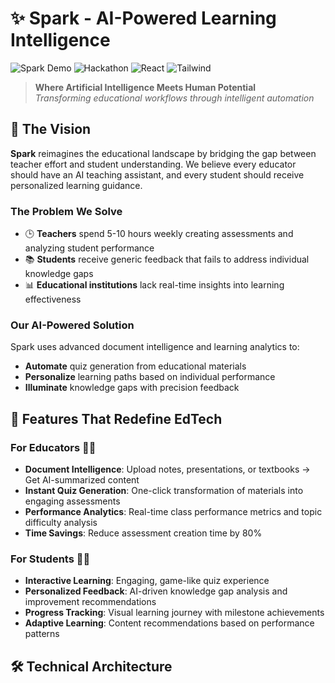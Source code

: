 # ✨ Spark - AI-Powered Learning Intelligence

![Spark Demo](https://img.shields.io/badge/Spark-AI%20Education-blue)
![Hackathon](https://img.shields.io/badge/VirtuHack-2025-winner)
![React](https://img.shields.io/badge/React-18.2-blue)
![Tailwind](https://img.shields.io/badge/Tailwind-CSS-38B2AC)

> **Where Artificial Intelligence Meets Human Potential**  
> *Transforming educational workflows through intelligent automation*

## 🚀 The Vision

**Spark** reimagines the educational landscape by bridging the gap between teacher effort and student understanding. We believe every educator should have an AI teaching assistant, and every student should receive personalized learning guidance.

### The Problem We Solve
- 🕒 **Teachers** spend 5-10 hours weekly creating assessments and analyzing student performance
- 📚 **Students** receive generic feedback that fails to address individual knowledge gaps
- 📊 **Educational institutions** lack real-time insights into learning effectiveness

### Our AI-Powered Solution
Spark uses advanced document intelligence and learning analytics to:
- **Automate** quiz generation from educational materials
- **Personalize** learning paths based on individual performance
- **Illuminate** knowledge gaps with precision feedback

## 🎯 Features That Redefine EdTech

### For Educators 🧑‍🏫
- **Document Intelligence**: Upload notes, presentations, or textbooks → Get AI-summarized content
- **Instant Quiz Generation**: One-click transformation of materials into engaging assessments
- **Performance Analytics**: Real-time class performance metrics and topic difficulty analysis
- **Time Savings**: Reduce assessment creation time by 80%

### For Students 👨‍🎓
- **Interactive Learning**: Engaging, game-like quiz experience
- **Personalized Feedback**: AI-driven knowledge gap analysis and improvement recommendations
- **Progress Tracking**: Visual learning journey with milestone achievements
- **Adaptive Learning**: Content recommendations based on performance patterns

## 🛠️ Technical Architecture
